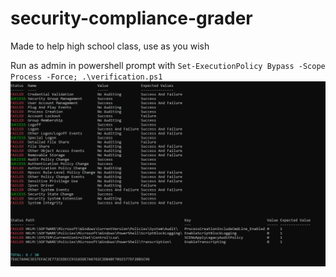 # security-compliance-grader
Made to help high school class, use as you wish 

Run as admin in powershell prompt with ``Set-ExecutionPolicy Bypass -Scope Process -Force; .\verification.ps1``
![alt text](https://github.com/HopeAnnihilator/security-compliance-grader/blob/main/sample.png?raw=true)
